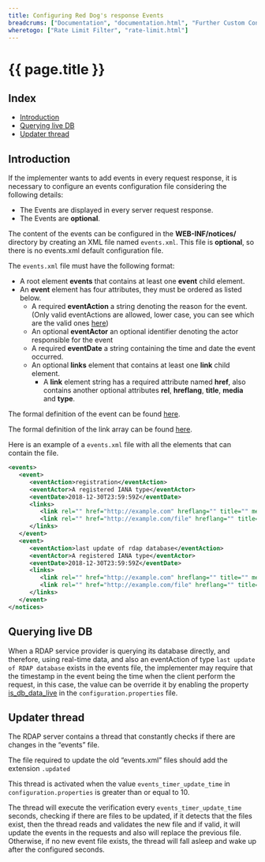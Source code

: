```yaml
---
title: Configuring Red Dog's response Events
breadcrums: ["Documentation", "documentation.html", "Further Custom Configuration", "documentation.html#further-custom-configuration"]
wheretogo: ["Rate Limit Filter", "rate-limit.html"]
---
```


# {{ page.title }}

## Index

* [Introduction](#introduction)
* [Querying live DB](#querying-live-db)
* [Updater thread](#updater-thread)

## Introduction

If the implementer wants to add events in every request response, it is necessary to configure an events configuration file considering the following details:

* The Events are displayed in every server request response.
* The Events are **optional**.

The content of the events can be configured in the **WEB-INF/notices/** directory by creating an XML file named `events.xml`. This file is **optional**, so there is no events.xml default configuration file.

The `events.xml` file must have the following format:

- A root element **events** that contains at least one **event** child element.
- An **event** element has four attributes, they must be ordered as listed below.
	- A required **eventAction** a string denoting the reason for the event. (Only valid eventActions are allowed, lower case, you can see which are the valid ones [here](https://www.iana.org/assignments/rdap-json-values/rdap-json-values.xhtml))
	- An optional **eventActor** an optional identifier denoting the actor responsible for the event
	- A required **eventDate** a string containing the time and date the event occurred.
	- An optional **links** element that contains at least one **link** child element.
		- A **link** element string has a required attribute named **href**, also contains another optional attributes **rel**, **hreflang**, **title**, **media** and **type**.
	
The formal definition of the event can be found [here](https://tools.ietf.org/html/rfc7483#section-4.5 "Events").
	
The formal definition of the link array can be found [here](https://tools.ietf.org/html/rfc7483#section-4.2 "Links").

Here is an example of a `events.xml` file with all the elements that can contain the file.

```xml
<events>
   <event>
      <eventAction>registration</eventAction>
      <eventActor>A registered IANA type</eventActor>
      <eventDate>2018-12-30T23:59:59Z</eventDate>
      <links>
         <link rel="" href="http://example.com" hreflang="" title="" media="" type="">http://example.com</link>
         <link rel="" href="http://example.com/file" hreflang="" title="" media="" type="">http://example.com/file</link>
      </links>
   </event>
   <event>
      <eventAction>last update of rdap database</eventAction>
      <eventActor>A registered IANA type</eventActor>
      <eventDate>2018-12-30T23:59:59Z</eventDate>
      <links>
         <link rel="" href="http://example.com" hreflang="" title="" media="" type="">http://example.com</link>
         <link rel="" href="http://example.com/file" hreflang="" title="" media="" type="">http://example.com/file</link>
      </links>
   </event>
</notices>
```

## Querying live DB
When a RDAP service provider is querying its database directly, and therefore, using real-time data, and also
an eventAction of type `last update of RDAP database` exists in the events file, the implementer may require that the timestamp in the event being the time when the client perform the request, in this case, the value can be override it by enabling the property [is_db_data_live](behavior-configuration.html#is_db_data_live) in the `configuration.properties` file. 


## Updater thread
The RDAP server contains a thread that constantly checks if there are changes in the “events” file.

The file required to update the old “events.xml” files should add the extension `.updated`

This thread is activated when the value `events_timer_update_time` in` configuration.properties` is greater than or equal to 10.

The thread will execute the verification every `events_timer_update_time` seconds, checking if there are files to be updated, if it detects that the files exist, then the thread reads and validates the new file and if valid, it will update the events in the requests and also will replace the previous file. Otherwise, if no new event file exists, the thread will fall asleep and wake up after the configured seconds.

